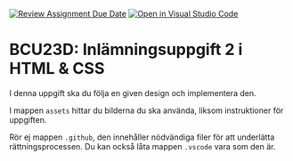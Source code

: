 [![Review Assignment Due Date](https://classroom.github.com/assets/deadline-readme-button-24ddc0f5d75046c5622901739e7c5dd533143b0c8e959d652212380cedb1ea36.svg)](https://classroom.github.com/a/cBgRCo6Z)
[![Open in Visual Studio Code](https://classroom.github.com/assets/open-in-vscode-718a45dd9cf7e7f842a935f5ebbe5719a5e09af4491e668f4dbf3b35d5cca122.svg)](https://classroom.github.com/online_ide?assignment_repo_id=12635573&assignment_repo_type=AssignmentRepo)
# BCU23D: Inlämningsuppgift 2 i HTML & CSS
I denna uppgift ska du följa en given design och implementera den.

I mappen `assets` hittar du bilderna du ska använda, liksom instruktioner för uppgiften.

Rör ej mappen `.github`, den innehåller nödvändiga filer för att underlätta rättningsprocessen. Du kan också låta mappen `.vscode` vara som den är.
